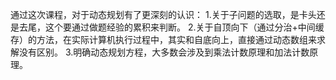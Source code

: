 通过这次课程，对于动态规划有了更深刻的认识：
1.关于子问题的选取，是卡头还是去尾，这个要通过做题经验的累积来判断。
2.关于自顶向下（通过分治+中间缓存）的方法，在实际计算机执行过程中，其实和自底向上，直接通过动态数组来求解没有区别。
3.明确动态规划方程，大多数会涉及到乘法计数原理和加法计数原理。